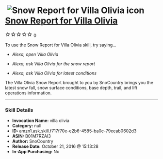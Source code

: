 # &nbsp;<img src="skill_icon" alt="Snow Report for Villa Olivia icon" width="36"> [Snow Report for Villa Olivia](http://alexa.amazon.com/#skills/amzn1.ask.skill.f717f70e-e2b6-4585-ba0c-79eeab0602d3)
![0 stars](../../images/ic_star_border_black_18dp_1x.png)![0 stars](../../images/ic_star_border_black_18dp_1x.png)![0 stars](../../images/ic_star_border_black_18dp_1x.png)![0 stars](../../images/ic_star_border_black_18dp_1x.png)![0 stars](../../images/ic_star_border_black_18dp_1x.png) 0

To use the Snow Report for Villa Olivia skill, try saying...

* *Alexa, open Villa Olivia*

* *Alexa, ask Villa Olivia for the snow report*

* *Alexa, ask Villa Olivia for latest conditions*

The Villa Olivia Snow Report brought to you by SnoCountry brings you the latest snow fall, snow surface conditions,  base depth, trail, and lift operations information.

***

### Skill Details

* **Invocation Name:** villa olivia
* **Category:** null
* **ID:** amzn1.ask.skill.f717f70e-e2b6-4585-ba0c-79eeab0602d3
* **ASIN:** B01M7RZAI3
* **Author:** SnoCountry
* **Release Date:** October 21, 2016 @ 15:13:28
* **In-App Purchasing:** No
